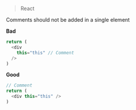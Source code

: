 > React

Comments should not be added in a single element

**Bad**

```js
return (
  <div
    this="this" // Comment
  />
)
```

**Good**

```js
// Comment
return (
  <div this="this" />
)
```
